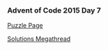 ### Advent of Code 2015 Day 7

[Puzzle Page](https://adventofcode.com/2015/day/7)

[Solutions Megathread](https://www.reddit.com/r/adventofcode/comments/3vr4m4/day_7_solutions/)
